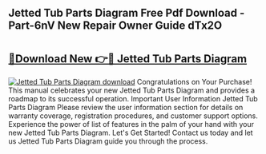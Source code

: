 ## Jetted Tub Parts Diagram Free Pdf Download - Part-6nV New Repair Owner Guide dTx2O

# <h2><a href="http://dfrxr6.blite.top/?on=Jetted+Tub+Parts+Diagram">🔗Download New 👉🔴 Jetted Tub Parts Diagram</a></h2>

[![Jetted Tub Parts Diagram download](https://i.imgur.com/lujVjoI.png)](http://dfrxr6.blite.top/?on=Jetted+Tub+Parts+Diagram)
Congratulations on Your Purchase! This manual celebrates your new Jetted Tub Parts Diagram and provides a roadmap to its successful operation. Important User Information Jetted Tub Parts Diagram Please review the user information section for details on warranty coverage, registration procedures, and customer support options. Experience the power of list of features in the palm of your hand with your new Jetted Tub Parts Diagram. Let's Get Started! Contact us today and let us Jetted Tub Parts Diagram guide you through the process.
